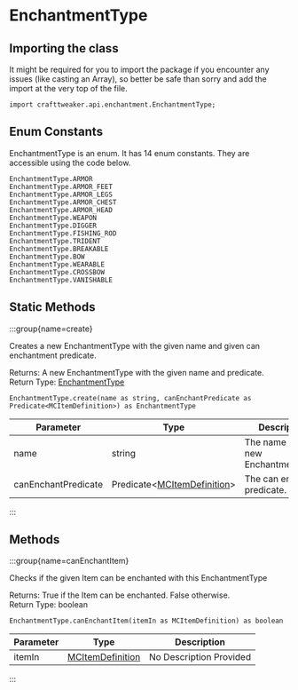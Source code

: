 # EnchantmentType



## Importing the class

It might be required for you to import the package if you encounter any issues (like casting an Array), so better be safe than sorry and add the import at the very top of the file.
```zenscript
import crafttweaker.api.enchantment.EnchantmentType;
```


## Enum Constants

EnchantmentType is an enum. It has 14 enum constants. They are accessible using the code below.

```zenscript
EnchantmentType.ARMOR
EnchantmentType.ARMOR_FEET
EnchantmentType.ARMOR_LEGS
EnchantmentType.ARMOR_CHEST
EnchantmentType.ARMOR_HEAD
EnchantmentType.WEAPON
EnchantmentType.DIGGER
EnchantmentType.FISHING_ROD
EnchantmentType.TRIDENT
EnchantmentType.BREAKABLE
EnchantmentType.BOW
EnchantmentType.WEARABLE
EnchantmentType.CROSSBOW
EnchantmentType.VANISHABLE
```
## Static Methods

:::group{name=create}

Creates a new EnchantmentType with the given name and given can enchantment predicate.

Returns: A new EnchantmentType with the given name and predicate.  
Return Type: [EnchantmentType](/vanilla/api/enchantment/EnchantmentType)

```zenscript
EnchantmentType.create(name as string, canEnchantPredicate as Predicate<MCItemDefinition>) as EnchantmentType
```

| Parameter           | Type                                                                                | Description                          |
| ------------------- | ----------------------------------------------------------------------------------- | ------------------------------------ |
| name                | string                                                                              | The name of the new EnchantmentType. |
| canEnchantPredicate | Predicate&lt;[MCItemDefinition](/vanilla/api/item/MCItemDefinition)&gt; | The can enchant predicate.           |


:::

## Methods

:::group{name=canEnchantItem}

Checks if the given Item can be enchanted with this EnchantmentType

Returns: True if the Item can be enchanted. False otherwise.  
Return Type: boolean

```zenscript
EnchantmentType.canEnchantItem(itemIn as MCItemDefinition) as boolean
```

| Parameter | Type                                                   | Description             |
| --------- | ------------------------------------------------------ | ----------------------- |
| itemIn    | [MCItemDefinition](/vanilla/api/item/MCItemDefinition) | No Description Provided |


:::


